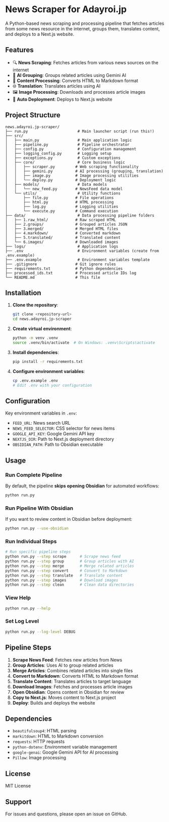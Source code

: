 # News Scraper for Adayroi.jp

A Python-based news scraping and processing pipeline that fetches articles from some news resource in the internet, groups them, translates content, and deploys to a Next.js website.

## Features

- 🔍 **News Scraping**: Fetches articles from various news sources on the internet
- 🤖 **AI Grouping**: Groups related articles using Gemini AI
- 📝 **Content Processing**: Converts HTML to Markdown format
- 🌐 **Translation**: Translates articles using AI
- 🖼️ **Image Processing**: Downloads and processes article images
- 🚀 **Auto Deployment**: Deploys to Next.js website

## Project Structure

```
news.adayroi.jp-scraper/
├── run.py                      # Main launcher script (run this!)
├── src/
│   ├── main.py                 # Main application logic
│   ├── pipeline.py             # Pipeline orchestrator
│   ├── config.py               # Configuration management
│   ├── logging_config.py       # Logging setup
│   ├── exceptions.py           # Custom exceptions
│   ├── core/                   # Core business logic
│   │   ├── scraper.py         # Web scraping functionality
│   │   ├── gemini.py          # AI processing (grouping, translation)
│   │   ├── image.py           # Image processing utilities
│   │   └── deploy.py          # Deployment logic
│   ├── models/                 # Data models
│   │   └── new_feed.py        # NewsFeed data model
│   └── utils/                  # Utility functions
│       ├── file.py            # File operations
│       ├── html.py            # HTML processing
│       ├── log.py             # Logging utilities
│       └── execute.py         # Command execution
├── data/                       # Data processing pipeline folders
│   ├── 1.raw_html/            # Raw scraped HTML
│   ├── 2.groups/              # Grouped articles JSON
│   ├── 3.merged/              # Merged HTML files
│   ├── 4.markdown/            # Converted markdown
│   ├── 5.translated/          # Translated content
│   └── 6.images/              # Downloaded images
├── logs/                       # Application logs
├── .env                        # Environment variables (create from .env.example)
├── .env.example                # Environment variables template
├── .gitignore                 # Git ignore rules
├── requirements.txt           # Python dependencies
├── processed_ids.txt          # Processed article IDs log
└── README.md                  # This file
```

## Installation

1. **Clone the repository**:

   ```bash
   git clone <repository-url>
   cd news.adayroi.jp-scraper
   ```

2. **Create virtual environment**:

   ```bash
   python -m venv .venv
   source .venv/bin/activate  # On Windows: .venv\Scripts\activate
   ```

3. **Install dependencies**:

   ```bash
   pip install -r requirements.txt
   ```

4. **Configure environment variables**:
   ```bash
   cp .env.example .env
   # Edit .env with your configuration
   ```

## Configuration

Key environment variables in `.env`:

- `FEED_URL`: News search URL
- `NEWS_FEED_SELECTOR`: CSS selector for news items
- `GOOGLE_API_KEY`: Google Gemini API key
- `NEXTJS_DIR`: Path to Next.js deployment directory
- `OBSIDIAN_PATH`: Path to Obsidian executable

## Usage

### Run Complete Pipeline

By default, the pipeline **skips opening Obsidian** for automated workflows:

```bash
python run.py
```

### Run Pipeline With Obsidian

If you want to review content in Obsidian before deployment:

```bash
python run.py --use-obsidian
```

### Run Individual Steps

```bash
# Run specific pipeline steps
python run.py --step scrape      # Scrape news feed
python run.py --step group       # Group articles with AI
python run.py --step merge       # Merge related articles
python run.py --step convert     # Convert to Markdown
python run.py --step translate   # Translate content
python run.py --step images      # Download images
python run.py --step clean       # Clean data directories
```

### View Help

```bash
python run.py --help
```

### Set Log Level

```bash
python run.py --log-level DEBUG
```

## Pipeline Steps

1. **Scrape News Feed**: Fetches new articles from News
2. **Group Articles**: Uses AI to group related articles
3. **Merge Articles**: Combines related articles into single files
4. **Convert to Markdown**: Converts HTML to Markdown format
5. **Translate Content**: Translates articles to target language
6. **Download Images**: Fetches and processes article images
7. **Open Obsidian**: Opens content in Obsidian for review
8. **Copy to Next.js**: Moves content to Next.js project
9. **Deploy**: Builds and deploys the website

## Dependencies

- `beautifulsoup4`: HTML parsing
- `markitdown`: HTML to Markdown conversion
- `requests`: HTTP requests
- `python-dotenv`: Environment variable management
- `google-genai`: Google Gemini API for AI processing
- `Pillow`: Image processing

## License

MIT License

## Support

For issues and questions, please open an issue on GitHub.
